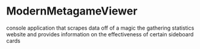 # ModernMetagameViewer
console application that scrapes data off of a magic the gathering statistics website
and provides information on the effectiveness of certain sideboard cards
